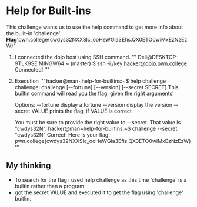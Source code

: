 # Help for Built-ins
This challenge wants us to use the help command to get more info about the built-in 'challenge'.
**Flag**'pwn.college{cwdys32NXXSlc_ooHeWGla3Efis.QX0ETO0wiMxEzNzEzW}'
1. I connected the dojo host using SSH command.
'''
Dell@DESKTOP-9TLK9SE MINGW64 ~ (master)
$ ssh -i./key hacker@dojo.pwn.college
Connected!
'''
2. Execution 
'''
hacker@man~help-for-builtins:~$ help challenge
challenge: challenge [--fortune] [--version] [--secret SECRET]
    This builtin command will read you the flag, given the right arguments!

    Options:
      --fortune         display a fortune
      --version         display the version
      --secret VALUE    prints the flag, if VALUE is correct

    You must be sure to provide the right value to --secret. That value
    is "cwdys32N".
hacker@man~help-for-builtins:~$ challenge --secret "cwdys32N"
Correct! Here is your flag!
pwn.college{cwdys32NXXSlc_ooHeWGla3Efis.QX0ETO0wiMxEzNzEzW}
'''

## My thinking
- To search for the flag i used help challenge as this time 'challenge' is a builtin rather than a program.
- got the secret VALUE and executed it to get the flag using 'challenge' buitlin.

